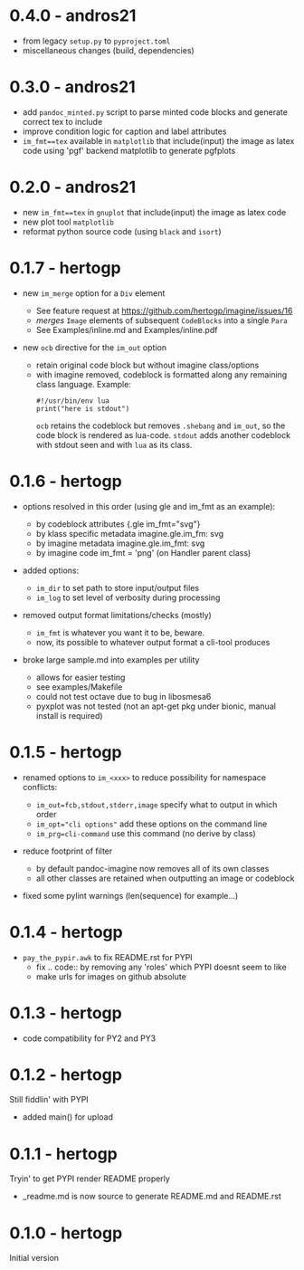# 0.4.0 - andros21
- from legacy `setup.py` to `pyproject.toml`
- miscellaneous changes (build, dependencies)

# 0.3.0 - andros21
- add `pandoc_minted.py` script to parse minted code blocks
  and generate correct tex to include
- improve condition logic for caption and label attributes
- `im_fmt==tex` available in `matplotlib` that include(input) the image as latex code
  using 'pgf' backend matplotlib to generate pgfplots

# 0.2.0 - andros21
- new `im_fmt==tex` in `gnuplot` that include(input) the image as latex code
- new plot tool `matplotlib`
- reformat python source code (using `black` and `isort`)

# 0.1.7 - hertogp
- new `im_merge` option for a `Div` element
    + See feature request at https://github.com/hertogp/imagine/issues/16
    + *merges* `Image` elements of subsequent `CodeBlocks` into a single `Para`
    + See Examples/inline.md and Examples/inline.pdf

- new `ocb` directive for the `im_out` option
    + retain original code block but without imagine class/options
    + with imagine removed, codeblock is formatted along any remaining class
      language.  Example:
      ```{.shebang .lua im_out=ocb,stdout}
      #!/usr/bin/env lua
      print("here is stdout")
      ```
      `ocb` retains the codeblock but removes `.shebang` and `im_out`, so the
      code block is rendered as lua-code.  `stdout` adds another codeblock with
      stdout seen and with `lua` as its class.


# 0.1.6 - hertogp

- options resolved in this order (using gle and im_fmt as an example):
    + by codeblock attributes     {.gle im_fmt="svg"}
    + by klass specific metadata  imagine.gle.im_fm: svg
    + by imagine metadata         imagine.gle.im_fmt: svg
    + by imagine code             im_fmt = 'png' (on Handler parent class)

- added options:
    + `im_dir` to set path to store input/output files
    + `im_log` to set level of verbosity during processing

- removed output format limitations/checks (mostly)
    + `im_fmt` is whatever you want it to be, beware.
    + now, its possible to whatever output format a cli-tool produces

- broke large sample.md into examples per utility
    + allows for easier testing
    + see examples/Makefile
    + could not test octave due to bug in libosmesa6
    + pyxplot was not tested
      (not an apt-get pkg under bionic, manual install is required)


# 0.1.5 - hertogp

- renamed options to `im_<xxx>` to reduce possibility for namespace conflicts:
    + `im_out=fcb,stdout,stderr,image`  specify what to output in which order
    + `im_opt="cli options"`            add these options on the command line
    + `im_prg=cli-command`              use this command (no derive by class)

- reduce footprint of filter
    + by default pandoc-imagine now removes all of its own classes
    + all other classes are retained when outputting an image or codeblock

- fixed some pylint warnings (len(sequence) for example...)

# 0.1.4 - hertogp

- `pay_the_pypir.awk` to fix README.rst for PYPI
    + fix .. code:: by removing any 'roles' which PYPI doesnt seem to like
    + make urls for images on github absolute

# 0.1.3 - hertogp

- code compatibility for PY2 and PY3

# 0.1.2 - hertogp

Still fiddlin' with PYPI
- added main() for upload


# 0.1.1 - hertogp

Tryin' to get PYPI render README properly
- _readme.md is now source to generate README.md and README.rst


# 0.1.0 - hertogp

Initial version

<!-- coding: utf-8, vim:set ft=pandoc: -->
